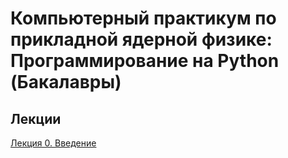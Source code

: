 # Компьютерный практикум по прикладной ядерной физике: Программирование на Python (Бакалавры)
## Лекции 
[Лекция 0. Введение](https://github.com/dep24/B_INFO_P/blob/master/%D0%92%D0%B2%D0%B5%D0%B4%D0%B5%D0%BD%D0%B8%D0%B5.pdf)
